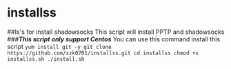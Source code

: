 # installss
##Is's for install shadowsocks
This script will install PPTP and shadowsocks
###***This script only support Centos***
You can use this command install this script
`
yum install git -y
git clone https://github.com/xzk0701/installss.git
cd installss
chmod +x installss.sh
./install.sh
`
